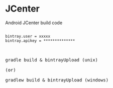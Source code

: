 # JCenter
Android JCenter build code

<pre>
<code>
bintray.user = xxxxx
bintray.apikey = **************
</code>
</pre>

<pre>
<kbd>
gradle build & bintrayUpload (unix)
</kbd>
(or)
<kbd>
gradlew build & bintrayUpload (windows)
</kbd>
</pre>


